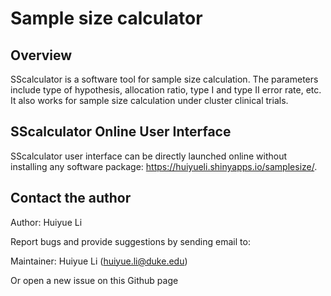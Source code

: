 # Sample size calculator

## Overview
SScalculator is a software tool for sample size calculation. The parameters include type of hypothesis, allocation ratio, type I and type II error rate, etc. It also works for sample size calculation under cluster clinical trials.

## SScalculator Online User Interface
SScalculator user interface can be directly launched online without installing any software package: https://huiyueli.shinyapps.io/samplesize/.

## Contact the author
Author: Huiyue Li

Report bugs and provide suggestions by sending email to:

Maintainer: Huiyue Li (huiyue.li@duke.edu)

Or open a new issue on this Github page
